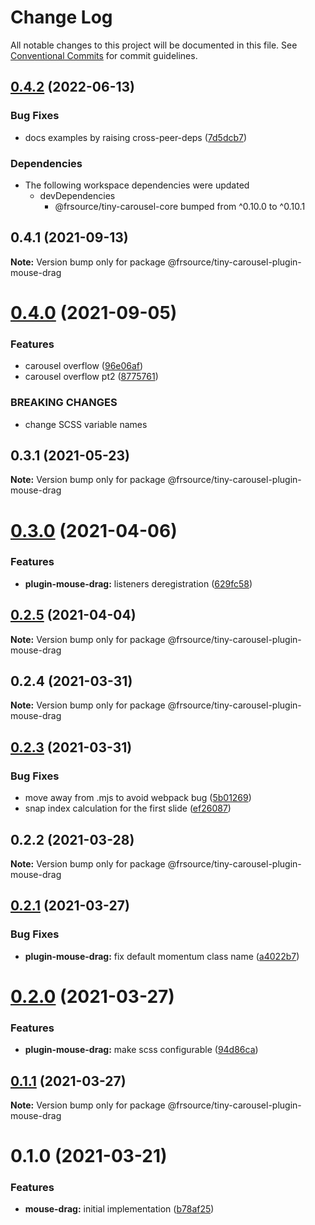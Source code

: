 # Change Log

All notable changes to this project will be documented in this file.
See [Conventional Commits](https://conventionalcommits.org) for commit guidelines.

## [0.4.2](https://github.com/FRSOURCE/tiny-carousel/compare/@frsource/tiny-carousel-plugin-mouse-drag@0.4.1...@frsource/tiny-carousel-plugin-mouse-drag-v0.4.2) (2022-06-13)


### Bug Fixes

* docs examples by raising cross-peer-deps ([7d5dcb7](https://github.com/FRSOURCE/tiny-carousel/commit/7d5dcb734bfbfdbf7c7a8ea7a4718aae297e8660))


### Dependencies

* The following workspace dependencies were updated
  * devDependencies
    * @frsource/tiny-carousel-core bumped from ^0.10.0 to ^0.10.1

## 0.4.1 (2021-09-13)

**Note:** Version bump only for package @frsource/tiny-carousel-plugin-mouse-drag





# [0.4.0](https://github.com/FRSource/tiny-carousel/compare/@frsource/tiny-carousel-plugin-mouse-drag@0.3.1...@frsource/tiny-carousel-plugin-mouse-drag@0.4.0) (2021-09-05)


### Features

* carousel overflow ([96e06af](https://github.com/FRSource/tiny-carousel/commit/96e06af280f358f65dc87117a604b2fdf13a9c47))
* carousel overflow pt2 ([8775761](https://github.com/FRSource/tiny-carousel/commit/8775761891174214dee54cc96908253675d3465e))


### BREAKING CHANGES

* change SCSS variable names





## 0.3.1 (2021-05-23)

**Note:** Version bump only for package @frsource/tiny-carousel-plugin-mouse-drag





# [0.3.0](https://github.com/FRSource/tiny-carousel/compare/@frsource/tiny-carousel-plugin-mouse-drag@0.2.5...@frsource/tiny-carousel-plugin-mouse-drag@0.3.0) (2021-04-06)


### Features

* **plugin-mouse-drag:** listeners deregistration ([629fc58](https://github.com/FRSource/tiny-carousel/commit/629fc58c4c1b65dd5c8bb9234d560b78da712e3a))





## [0.2.5](https://github.com/FRSource/tiny-carousel/compare/@frsource/tiny-carousel-plugin-mouse-drag@0.2.4...@frsource/tiny-carousel-plugin-mouse-drag@0.2.5) (2021-04-04)

**Note:** Version bump only for package @frsource/tiny-carousel-plugin-mouse-drag





## 0.2.4 (2021-03-31)

**Note:** Version bump only for package @frsource/tiny-carousel-plugin-mouse-drag





## [0.2.3](https://github.com/FRSource/tiny-carousel/compare/@frsource/tiny-carousel-plugin-mouse-drag@0.2.2...@frsource/tiny-carousel-plugin-mouse-drag@0.2.3) (2021-03-31)


### Bug Fixes

* move away from .mjs to avoid webpack bug ([5b01269](https://github.com/FRSource/tiny-carousel/commit/5b01269b8bb2cc607c3323ea54a7fe5d89a0363a))
* snap index calculation for the first slide ([ef26087](https://github.com/FRSource/tiny-carousel/commit/ef2608795b6771100eace86f20548784b42e33f7))





## 0.2.2 (2021-03-28)

**Note:** Version bump only for package @frsource/tiny-carousel-plugin-mouse-drag





## [0.2.1](https://github.com/FRSource/tiny-carousel/compare/@frsource/tiny-carousel-plugin-mouse-drag@0.2.0...@frsource/tiny-carousel-plugin-mouse-drag@0.2.1) (2021-03-27)


### Bug Fixes

* **plugin-mouse-drag:** fix default momentum class name ([a4022b7](https://github.com/FRSource/tiny-carousel/commit/a4022b751061eca819484d18f1c3d5bc78605abb))





# [0.2.0](https://github.com/FRSource/tiny-carousel/compare/@frsource/tiny-carousel-plugin-mouse-drag@0.1.1...@frsource/tiny-carousel-plugin-mouse-drag@0.2.0) (2021-03-27)


### Features

* **plugin-mouse-drag:** make scss configurable ([94d86ca](https://github.com/FRSource/tiny-carousel/commit/94d86ca6a2273575963e8d8ce88ac6a64ddbb8cb))





## [0.1.1](https://github.com/FRSource/tiny-carousel/compare/@frsource/tiny-carousel-plugin-mouse-drag@0.1.0...@frsource/tiny-carousel-plugin-mouse-drag@0.1.1) (2021-03-27)

**Note:** Version bump only for package @frsource/tiny-carousel-plugin-mouse-drag





# 0.1.0 (2021-03-21)


### Features

* **mouse-drag:** initial implementation ([b78af25](https://github.com/FRSource/tiny-carousel/commit/b78af2599b2b779dfef86548ecb817c811cff3b7))
